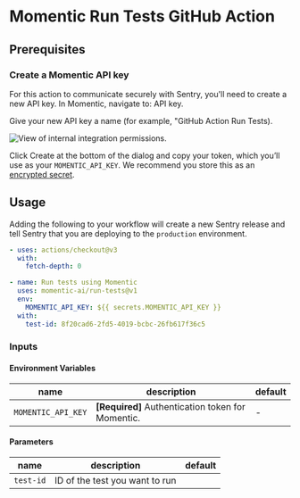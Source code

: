 # Momentic Run Tests GitHub Action

## Prerequisites

### Create a Momentic API key

For this action to communicate securely with Sentry, you'll need to create a new
API key. In Momentic, navigate to: API key.

Give your new API key a name (for example, "GitHub Action Run Tests).

![View of internal integration permissions.](images/internal-integration-permissions.png)

Click Create at the bottom of the dialog and copy your token, which you’ll use
as your `MOMENTIC_API_KEY`. We recommend you store this as an
[encrypted secret](https://docs.github.com/en/actions/security-guides/using-secrets-in-github-actions).

## Usage

Adding the following to your workflow will create a new Sentry release and tell
Sentry that you are deploying to the `production` environment.

```yaml
- uses: actions/checkout@v3
  with:
    fetch-depth: 0

- name: Run tests using Momentic
  uses: momentic-ai/run-tests@v1
  env:
    MOMENTIC_API_KEY: ${{ secrets.MOMENTIC_API_KEY }}
  with:
    test-id: 8f20cad6-2fd5-4019-bcbc-26fb617f36c5
```

### Inputs

#### Environment Variables

| name               | description                                       | default |
| ------------------ | ------------------------------------------------- | ------- |
| `MOMENTIC_API_KEY` | **[Required]** Authentication token for Momentic. | -       |

#### Parameters

| name      | description                    | default |
| --------- | ------------------------------ | ------- |
| `test-id` | ID of the test you want to run |
